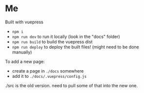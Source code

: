 # Me

Built with vuepress

 - `npm i`
 - `npm run dev` to run it locally (look in the "docs" folder)
 - `npm run build` to build the vuepress dist
 - `npm run deploy` to deploy the built files! (might need to be done manually)

To add a new page:

 - create a page in `./docs` somewhere
 - add it to `./docs/.vuepress/config.js`

./src is the old version. need to pull some of that into the new one.